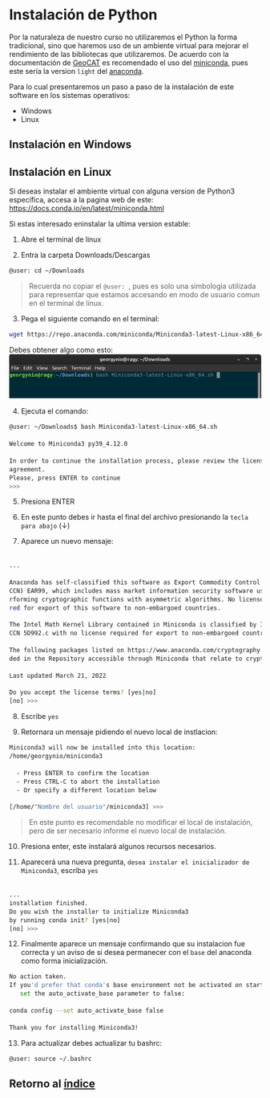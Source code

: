 # Instalación de Python

Por la naturaleza de nuestro curso no utilizaremos el Python la forma tradicional, sino que haremos uso de un ambiente virtual para mejorar el rendimiento de las bibliotecas que utilizaremos. De acuerdo con la documentación de [GeoCAT](https://geocat.ucar.edu/pages/software.html) es recomendado el uso del [miniconda](https://docs.conda.io/en/latest/miniconda.html), pues este sería la version `light` del [anaconda](https://www.anaconda.com/products/distribution).

Para lo cual presentaremos un paso a paso de la instalación de este software en los sistemas operativos:
- Windows
- Linux

## Instalación en Windows


## Instalación en Linux

Si deseas instalar el ambiente virtual con alguna version de Python3 específica, accesa a la pagina web de este: https://docs.conda.io/en/latest/miniconda.html

Si estas interesado eninstalar la ultima version estable:
1. Abre el terminal de linux

2. Entra la carpeta Downloads/Descargas
```bash
@user: cd ~/Downloads
```
> Recuerda no copiar el `@user: `, pues es solo una simbologia utilizada para representar que estamos accesando en modo de usuario comun en el terminal de linux.

3. Pega el siguiente comando en el terminal:
```bash
wget https://repo.anaconda.com/miniconda/Miniconda3-latest-Linux-x86_64.sh
``` 
Debes obtener algo como esto:
![](./figs_linux/bash_min.png)


4. Ejecuta el comando:
```bash
@user: ~/Downloads$ bash Miniconda3-latest-Linux-x86_64.sh 

Welcome to Miniconda3 py39_4.12.0

In order to continue the installation process, please review the license
agreement.
Please, press ENTER to continue
>>> 

```

5. Presiona ENTER

6. En este punto debes ir hasta el final del archivo presionando la `tecla para abajo` (&darr;)

7. Aparece un nuevo mensaje:

```bash

...

Anaconda has self-classified this software as Export Commodity Control Number (E
CCN) EAR99, which includes mass market information security software using or pe
rforming cryptographic functions with asymmetric algorithms. No license is requi
red for export of this software to non-embargoed countries.

The Intel Math Kernel Library contained in Miniconda is classified by Intel as E
CCN 5D992.c with no license required for export to non-embargoed countries.

The following packages listed on https://www.anaconda.com/cryptography are inclu
ded in the Repository accessible through Miniconda that relate to cryptography.

Last updated March 21, 2022

Do you accept the license terms? [yes|no]
[no] >>>  
```

8. Escribe `yes`

9. Retornara un mensaje pidiendo el nuevo local de instlacion:

```bash
Miniconda3 will now be installed into this location:
/home/georgynio/miniconda3

  - Press ENTER to confirm the location
  - Press CTRL-C to abort the installation
  - Or specify a different location below

[/home/"Nombre del usuario"/miniconda3] >>> 
```

> En este punto es recomendable no modificar el local de instalación, pero de ser necesario informe el nuevo local de instalación.

10. Presiona enter, este instalará algunos recursos necesarios.

11. Aparecerá una nueva pregunta, `desea instalar el inicializador de Miniconda3`, escriba `yes`

```bash

...
installation finished.
Do you wish the installer to initialize Miniconda3
by running conda init? [yes|no]
[no] >>> 

```
12. Finalmente aparece un mensaje confirmando que su instalacion fue correcta y un aviso de si desea permanecer con el `base` del anaconda como forma inicialización.

```bash
No action taken.
If you'd prefer that conda's base environment not be activated on startup, 
   set the auto_activate_base parameter to false: 

conda config --set auto_activate_base false

Thank you for installing Miniconda3!
```

13. Para actualizar debes actualizar tu bashrc:

```bash
@user: source ~/.bashrc
```


## Retorno al [índice](./../indice.md)